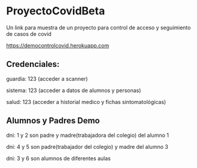 # ProyectoCovidBeta
Un link para muestra de un proyecto para control de acceso y seguimiento de casos de covid

https://democontrolcovid.herokuapp.com

Credenciales:
-----------------
guardia: 123 (acceder a scanner)

sistema: 123 (acceder a datos de alumnos y personas)

salud: 123 (acceder a historial medico y fichas sintomatológicas)

Alumnos y Padres Demo
-------------------------
dni: 1  y 2 son padre y madre(trabajadora del colegio) del alumno 1

dni: 4 y 5  son padre(trabajador del colegio) y madre del alumno 3

dni: 3 y 6 son alumnos de diferentes aulas
